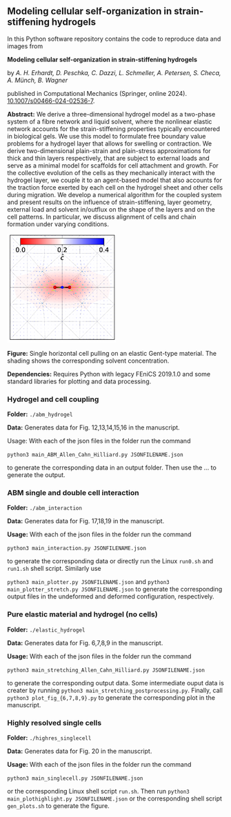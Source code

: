 ## Modeling cellular self-organization in strain-stiffening hydrogels

In this Python software repository contains the code to reproduce data and images from

**Modeling cellular self-organization in strain-stiffening hydrogels** 

by *A. H. Erhardt, D. Peschka, C. Dazzi, L. Schmeller, A. Petersen, S. Checa, A. Münch, B. Wagner* 

published in Computational Mechanics (Springer, online 2024). [10.1007/s00466-024-02536-7](https://doi.org/10.1007/s00466-024-02536-7).


**Abstract:**  We derive a three-dimensional hydrogel model as a two-phase system of a fibre network and liquid solvent, where the
nonlinear elastic network accounts for the strain-stiffening properties typically encountered in biological gels. We use this
model to formulate free boundary value problems for a hydrogel layer that allows for swelling or contraction. We derive
two-dimensional plain-strain and plain-stress approximations for thick and thin layers respectively, that are subject to external
loads and serve as a minimal model for scaffolds for cell attachment and growth. For the collective evolution of the cells as
they mechanically interact with the hydrogel layer, we couple it to an agent-based model that also accounts for the traction
force exerted by each cell on the hydrogel sheet and other cells during migration. We develop a numerical algorithm for the
coupled system and present results on the influence of strain-stiffening, layer geometry, external load and solvent in/outflux
on the shape of the layers and on the cell patterns. In particular, we discuss alignment of cells and chain formation under
varying conditions.

<img src="media/gent_coarse.png" width="50%">

**Figure:** Single horizontal cell pulling on an elastic Gent-type material. The shading shows the corresponding solvent concentration.

**Dependencies:** Requires Python with legacy FEniCS 2019.1.0 and some standard libraries for plotting and data processing.

<h3>Hydrogel and cell coupling</h3>

**Folder:** `./abm_hydrogel`

**Data:** Generates data for Fig. 12,13,14,15,16 in the manuscript.

Usage: With each of the json files in the folder run the command 

`python3 main_ABM_Allen_Cahn_Hilliard.py JSONFILENAME.json`

to generate the corresponding data in an output folder. Then use the ... to generate the output.

<h3>ABM single and double cell interaction</h3>

**Folder:** `./abm_interaction`

**Data:** Generates data for Fig. 17,18,19 in the manuscript.

**Usage:** With each of the json files in the folder run the command 

`python3 main_interaction.py JSONFILENAME.json`

to generate the corresponding data or directly run the Linux `run0.sh` and `run1.sh` shell script. Similarly use 

`python3 main_plotter.py JSONFILENAME.json` and `python3 main_plotter_stretch.py JSONFILENAME.json` to generate the corresponding output files in the undeformed and deformed configuration, respectively.

<h3>Pure elastic material and hydrogel (no cells)</h3>

**Folder:** `./elastic_hydrogel`

**Data:** Generates data for Fig. 6,7,8,9 in the manuscript.

**Usage:** With each of the json files in the folder run the command 

`python3 main_stretching_Allen_Cahn_Hilliard.py JSONFILENAME.json`

to generate the corresponding output data. Some intermediate ouput data is creater by running `python3 main_stretching_postprocessing.py`. Finally, call `python3 plot_fig_{6,7,8,9}.py` to generate the corresponding plot in the manuscript.

<h3>Highly resolved single cells</h3>

**Folder:** `./highres_singlecell`

**Data:** Generates data for Fig. 20 in the manuscript.

**Usage:** With each of the json files in the folder run the command 

`python3 main_singlecell.py JSONFILENAME.json`

or the corresponding Linux shell script `run.sh`. Then run `python3 main_plothighlight.py JSONFILENAME.json` or the corresponding shell script `gen_plots.sh` to generate the figure.
